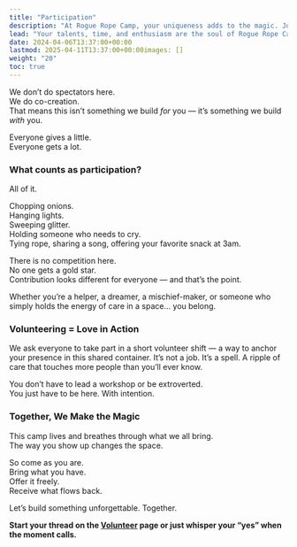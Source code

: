 ```yaml
---
title: "Participation"
description: "At Rogue Rope Camp, your uniqueness adds to the magic. Join us in creating an unforgettable event!"
lead: "Your talents, time, and enthusiasm are the soul of Rogue Rope Camp"
date: 2024-04-06T13:37:00+00:00
lastmod: 2025-04-11T13:37:00+00:00images: []
weight: "20"
toc: true
---
```


We don’t do spectators here.  
We do co-creation.  
That means this isn’t something we build *for* you — it’s something we build *with* you.

Everyone gives a little.  
Everyone gets a lot.

### What counts as participation?

All of it.

Chopping onions.  
Hanging lights.  
Sweeping glitter.  
Holding someone who needs to cry.  
Tying rope, sharing a song, offering your favorite snack at 3am.

There is no competition here.  
No one gets a gold star.  
Contribution looks different for everyone — and that’s the point.

Whether you’re a helper, a dreamer, a mischief-maker, or someone who simply holds the energy of care in a space... you belong.

### Volunteering = Love in Action

We ask everyone to take part in a short volunteer shift — a way to anchor your presence in this shared container. It’s not a job. It’s a spell. A ripple of care that touches more people than you’ll ever know.

You don’t have to lead a workshop or be extroverted.  
You just have to be here. With intention.

### Together, We Make the Magic

This camp lives and breathes through what we all bring.  
The way you show up changes the space.

So come as you are.  
Bring what you have.  
Offer it freely.  
Receive what flows back.

Let’s build something unforgettable. Together.

**Start your thread on the [Volunteer](/practical/build-day) page or just whisper your “yes” when the moment calls.**

